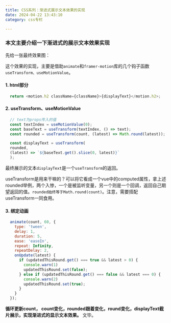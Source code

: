 ```yaml
---
title: CSS系列：渐进式展示文本效果的实现
date: 2024-04-22 13:43:10
category: css专栏

---
```


### 本文主要介绍一下渐进式的展示文本效果实现

先给一张最终效果图：
<img src="/img/css系列：渐进式展示文本效果.gif" alt="">

这个效果的实现，主要是借助`animate`和`framer-motion`库的几个钩子函数`useTransform、useMotionValue`。


#### 1. html部分

```javascript
  return <motion.h2 className={className}>{displayText}</motion.h2>;
```

#### 2. useTransform、useMotionValue
```javascript
  // text为props传入的值
  const textIndex = useMotionValue(0);
  const baseText = useTransform(textIndex, () => text);
  const rounded = useTransform(count, (latest) => Math.round(latest));

  const displayText = useTransform(
  rounded,
  (latest) => `${baseText.get().slice(0, latest)}`
  );
```
最终展示的文本`displayText`是一个`useTransform`的返回。

useTransform是用来干嘛的？可以将它看成一个vue中的computed属性，拿上述rounded举例，两个入惨，一个是被监听变量，另一个则是一个回调，返回自己期望返回的值。`rounded始终等于Math.round(count)`。注意，需要搭配useTransform一同食用。

#### 3. 绑定动画

```javascript
  animate(count, 60, {
    type: 'tween',
    delay: 1,
    duration: 5,
    ease: 'easeIn',
    repeat: Infinity,
    repeatDelay: 2,
    onUpdate(latest) {
      if (updatedThisRound.get() === true && latest > 0) {
        console.warn(1)
        updatedThisRound.set(false);
      } else if (updatedThisRound.get() === false && latest === 0) {
        console.warn(2)
        updatedThisRound.set(true);
      }
    }
  });
```
**循环更新count， count变化，rounded跟着变化，round变化，displayText截片展示，实现渐进式的显示文本效果。**
文毕。



